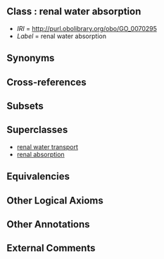 
## Class : renal water absorption

 * *IRI* = http://purl.obolibrary.org/obo/GO_0070295
 * *Label* = renal water absorption

## Synonyms


## Cross-references


## Subsets


## Superclasses

 * [renal water transport](../../GO/97/GO_0003097.md)
 * [renal absorption](../../GO/93/GO_0070293.md)

## Equivalencies


## Other Logical Axioms


## Other Annotations


## External Comments

